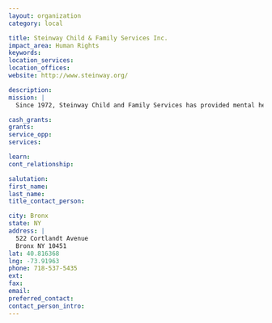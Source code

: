 ```yaml
---
layout: organization
category: local

title: Steinway Child & Family Services Inc.
impact_area: Human Rights
keywords: 
location_services: 
location_offices: 
website: http://www.steinway.org/

description: 
mission: |
  Since 1972, Steinway Child and Family Services has provided mental health, social and residential services to people in Queens, Brooklyn, the Bronx and Manhattan. The agency is committed to community-based care and to New York City’s diverse populations. Annually, 3,500 children, adults and families benefit from Steinway’s 17 programs.

cash_grants: 
grants: 
service_opp: 
services: 

learn: 
cont_relationship: 

salutation: 
first_name: 
last_name: 
title_contact_person: 

city: Bronx
state: NY
address: |
  522 Cortlandt Avenue  
  Bronx NY 10451
lat: 40.816368
lng: -73.91963
phone: 718-537-5435
ext: 
fax: 
email: 
preferred_contact: 
contact_person_intro: 
---
```

